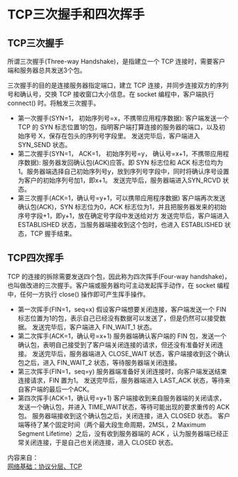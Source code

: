 # TCP三次握手和四次挥手

## TCP三次握手

所谓三次握手\(Three-way Handshake\)，是指建立一个 TCP 连接时，需要客户端和服务器总共发送3个包。

三次握手的目的是连接服务器指定端口，建立 TCP 连接，并同步连接双方的序列号和确认号，交换 TCP 接收窗口大小信息。在 socket 编程中，客户端执行 connect\(\) 时。将触发三次握手。

* 第一次握手\(SYN=1， 初始序列号=x，不携带应用程序数据\): 客户端发送一个 TCP 的 SYN 标志位置1的包，指明客户端打算连接的服务器的端口，以及初始序号 X，保存在包头的序列号字段里。 发送完毕后，客户端进入 SYN\_SEND 状态。
* 第二次握手\(SYN=1， ACK=1， 初始序列号=y， 确认号=x+1，不携带应用程序数据\): 服务器发回确认包\(ACK\)应答。即 SYN 标志位和 ACK 标志位均为1。服务器端选择自己初始序列号y，放到序列号字段中，同时将确认序号设置为客户的初始序列号加1，即x+1。 发送完毕后，服务器端进入SYN\_RCVD 状态。
* 第三次握手\(ACK=1，确认号=y+1，可以携带应用程序数据\) 客户端再次发送确认包\(ACK\)，SYN 标志位为0，ACK 标志位为1，并且把服务器发来的初始序号字段+1，即y+1，放在确定号字段中发送给对方 发送完毕后，客户端进入ESTABLISHED 状态，当服务器端接收到这个包时，也进入 ESTABLISHED 状态，TCP 握手结束。

## TCP四次挥手

TCP 的连接的拆除需要发送四个包，因此称为四次挥手\(Four-way handshake\)，也叫做改进的三次握手。客户端或服务器均可主动发起挥手动作，在 socket 编程中，任何一方执行 close\(\) 操作即可产生挥手操作。

* 第一次挥手\(FIN=1，seq=x\) 假设客户端想要关闭连接，客户端发送一个 FIN 标志位置为1的包，表示自己已经没有数据可以发送了，但是仍然可以接受数据。 发送完毕后，客户端进入 FIN\_WAIT\_1 状态。
* 第二次挥手\(ACK=1，确认号=x+1\) 服务器端确认客户端的 FIN 包，发送一个确认包，表明自己接受到了客户端关闭连接的请求，但还没有准备好关闭连接。 发送完毕后，服务器端进入 CLOSE\_WAIT 状态，客户端接收到这个确认包之后，进入 FIN\_WAIT\_2 状态，等待服务器端关闭连接。
* 第三次挥手\(FIN=1，seq=y\) 服务器端准备好关闭连接时，向客户端发送结束连接请求，FIN 置为1。 发送完毕后，服务器端进入 LAST\_ACK 状态，等待来自客户端的最后一个ACK。
* 第四次挥手\(ACK=1，确认号=y+1\) 客户端接收到来自服务器端的关闭请求，发送一个确认包，并进入 TIME\_WAIT状态，等待可能出现的要求重传的 ACK 包。 服务器端接收到这个确认包之后，关闭连接，进入 CLOSED 状态。 客户端等待了某个固定时间（两个最大段生命周期，2MSL，2 Maximum Segment Lifetime）之后，没有收到服务器端的 ACK ，认为服务器端已经正常关闭连接，于是自己也关闭连接，进入 CLOSED 状态。

内容来自：  
[网络基础：协议分层、TCP](https://www.jianshu.com/p/820b6ecd25df)

